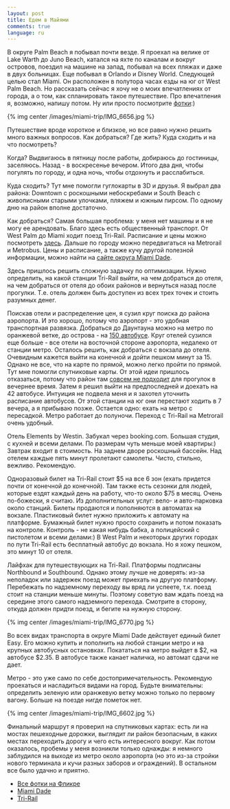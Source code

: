 ```yaml
---
layout: post
title: Едем в Майями
comments: true
language: ru
---
```


В округе Palm Beach я побывал почти везде. Я проехал на велике от Lake Warth до Juno Beach, катался на яхте по каналам и вокруг островов, поездил на машине на запад, побывал на всех пляжах и даже в двух больницах. Еще побывал в Orlando и Disney World. Следующей целью стал Miami. Он расположен в полутора часах езды на юг от West Palm Beach. Но рассказать сейчас я хочу не о моих впечатлениях от города, а о том, как спланировать такое путешествие. Про впечатления я, возможно, напишу потом. Ну или просто посмотрите [фотки](http://www.flickr.com/photos/stas_spiridonov/sets/72157634369706922/):)

{% img center /images/miami-trip/IMG_6656.jpg %}

Путешествие вроде короткое и близкое, но все равно нужно решить много важных вопросов. Как добраться? Где жить? Куда сходить и на что посмотреть? 

Когда? Выдвигаюсь в пятницу после работы, добираюсь до гостиницы, заселяюсь. Назад - в воскресенье вечером. Итого два дня, чтобы погулять по городу, и одна ночь, чтобы отдохнуть и расслабиться.

Куда сходить? Тут мне помогли гуглокарты в 3D и друзья. Я выбрал два района: Downtown с роскошными небоскребами и South Beach с живописными старыми улочками, пляжем и южным пирсом. По одному дню на район вполне достаточно.

Как добраться? Самая большая проблема: у меня нет машины и я не могу ее арендовать. Благо здесь есть общественный транспорт. От West Palm до Miami ходит поезд Tri-Rail. Расписание и цены можно посмотреть [здесь](http://www.tri-rail.com/). Дальше по городу можно передвигаться на Metrorail и Metrobus. Цены и расписание, а также кучу другой полезной информации, можно найти на [сайте округа Miami Dade](http://www.miamidade.gov/transit/).

Здесь пришлось решить сложную задачку по оптимизации. Нужно определить, на какой станции Tri-Rail выйти, на чем добраться до отеля, на чем добраться от отеля до обоих районов и вернуться назад после прогулки. Т.е. отель должен быть доступен из всех трех точек и стоить разумных денег. 

Поискав отели и распределение цен, я сузил круг поиска до района аэропорта. И это хорошо, потому что аэропорт - это удобная транспортная развязка. Добраться до Даунтауна можно на метро по оранжевой ветке, до острова - на [150 автобусе](http://www.miamidade.gov/transit/library/system-maps-web.pdf). Круг отелей сузился еще больше - все отели на восточной стороне аэропорта, недалеко от станции метро. Осталось решить, как добраться с вокзала до отеля. Очевидным кажется выйти на конечной и дойти пешком минут за 15. Однако не все, что на карте по прямой, можно легко пройти по прямой. Тут мне помогли спутниковые карты. От этой идеи пришлось отказаться, потому что район там [совсем не подходит](https://maps.google.com/?ll=25.808411,-80.258539&spn=0.004405,0.005681&t=h&z=18) для прогулок в вечернее время. Затем я решил выйти на предпоследней и доехать на 42 автобусе. Интуиция не подвела меня и я захотел уточнить расписание автобусов. От этой станции на юг они перестают ходить в 7 вечера, а я прибываю позже. Остается одно: ехать на метро с пересадкой. Метро работает до полуночи. Переход с Tri-Rail на Metrorail очень удобный.

Отель Elements by Westin. Забукал через booking.com. Большая студия, с кухней и всеми делами. По размерам чуть меньше моей квартиры:) Завтрак входит в стоимость. На заднем дворе роскошный бассейн. Над отелем каждые пять минут пролетают самолеты. Чисто, стильно, вежливо. Рекомендую.

Одноразовый билет на Tri-Rail стоит $5 на все 6 зон (ехать придется почти от конечной до конечной). Там также есть сезонки для людей, которые ездят каждый день на работу, что-то около $75 в месяц. Очень по-божески, я считаю. Из дополнительных услуг: вело- и авто-парковка около станций. Билеты продаются и пополняются в автоматах на вокзале. Пластиковый билет нужно приложить к автомату на платформе. Бумажный билет нужно просто сохранить и потом показать на контроле. Контроль - не какая нибудь бабка, а полицейский с пистолетом и всеми делами:) В West Palm и некоторых других городах по пути Tri-Rail есть бесплатный автобус до вокзала. Но я хожу пешком, это минут 10 от отеля.

Лайфхак для путешествующих на Tri-Rail. Платформы подписаны Northbound и Southbound. Однако этому лучше не доверять: из-за неполадок или задержек поезд может приехать на другую платформу. Перебежать по надземному переходу вы вряд ли успеете, т.к. поезд стоит на станции меньше минуты. Поэтому советую вам ждать поезд на середине этого самого надземного перехода. Смотрите в сторону, откуда должен придти поезд, и бегите на нужную сторону.

{% img center /images/miami-trip/IMG_6770.jpg %}

Во всех видах транспорта в округе Miami Dade действует единый билет Easy. Его можно купить и пополнить на любой станции метро и на крупных автобусных остановках. Покататься на метро выйдет в $2, на автобусе $2.35. В автобусе также канает наличка, но автомат сдачи не дает.

Метро - это уже само по себе достопримечательность. Рекомендую проехаться и насладиться видами на город. Будьте внимательны: определить зеленую или оранжевую ветку можно только по первому вагону. Больше на поезде нигде пометок нет.

{% img center /images/miami-trip/IMG_6602.jpg %}

Финальный маршрут я проверил на спутниковых картах: есть ли на мостах пешеходные дорожки, выглядит ли район безопасным, в каких местах переходить дорогу и чего есть интересного вокруг. Как потом оказалось, пробемы у меня возникли только однажды: я немного заблудился на выходе из метро около аэропорта (но это из-за стройки нового терминала и кучи разных заборов и ограждений). В остальном все было удачно и приятно.

* [Все фотки на Фликре](http://www.flickr.com/photos/stas_spiridonov/sets/72157634369706922/)
* [Miami Dade](http://www.miamidade.gov/)
* [Tri-Rail](http://www.tri-rail.com/)